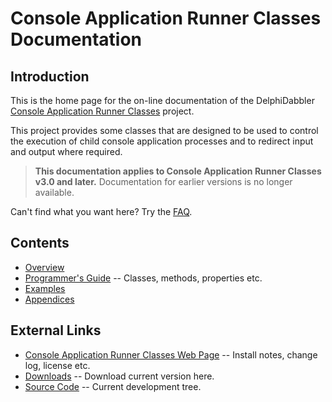 # Console Application Runner Classes Documentation

## Introduction

This is the home page for the on-line documentation of the DelphiDabbler [Console Application Runner Classes](https://delphidabbler.com/software/consoleapp) project.

This project provides some classes that are designed to be used to control the execution of child console application processes and to redirect input and output where required.

> **This documentation applies to Console Application Runner Classes v3.0 and later.** Documentation for earlier versions is no longer available.

Can't find what you want here? Try the [FAQ](..\FAQs\ConsoleAppClasses.md).

## Contents

* [Overview](./ConsoleApp/Overview.md)
* [Programmer's Guide](./ConsoleApp/API.md) -- Classes, methods, properties etc.
* [Examples](./ConsoleApp/Examples.md)
* [Appendices](./ConsoleApp/Appendices.md)

## External Links

* [Console Application Runner Classes Web Page](https://delphidabbler.com/software/consoleapp) -- Install notes, change log, license etc.
* [Downloads](https://sourceforge.net/projects/ddablib/files/consoleapp/) -- Download current version here.
* [Source Code](https://sourceforge.net/p/ddablib/code/HEAD/tree/trunk/projects/consoleapp/) -- Current development tree.
